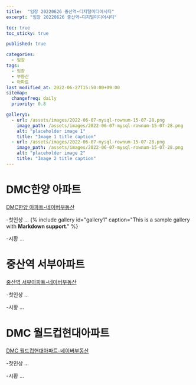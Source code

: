 ```yaml
---
title:  "임장 20220626 중산역~디지털미디어시티"
excerpt: "임장 20220626 중산역~디지털미디어시티"

toc: true
toc_sticky: true

published: true

categories:
  - 임장
tags:
  - 임장
  - 부동산
  - 아파트
last_modified_at: 2022-06-27T15:50:00+09:00
sitemap:
  changefreq: daily
  priority: 0.8

gallery1:
  - url: /assets/images/2022-06-07-mysql-rownum-15-07-28.png
    image_path: /assets/images/2022-06-07-mysql-rownum-15-07-28.png
    alt: "placeholder image 1"
    title: "Image 1 title caption"
  - url: /assets/images/2022-06-07-mysql-rownum-15-07-28.png
    image_path: /assets/images/2022-06-07-mysql-rownum-15-07-28.png
    alt: "placeholder image 2"
    title: "Image 2 title caption"
---
```


# DMC한양 아파트
[DMC한양 아파트-네이버부동산](https://new.land.naver.com/complexes/426?ms=37.576019,126.909251,17&a=APT:ABYG:JGC&b=B1&e=RETAIL)

-첫인상
...
{% include gallery id="gallery1" caption="This is a sample gallery with **Markdown support**." %}


-시황
...

# 중산역 서부아파트
[중산역 서부아파트-네이버부동산](https://new.land.naver.com/complexes/102356?ms=37.5828934,126.913167,18&a=APT:ABYG:JGC&b=B1&e=RETAIL)

-첫인상
...

-시황
...

# DMC 월드컵현대아파트
[DMC 월드컵현대아파트-네이버부동산](https://new.land.naver.com/complexes/3483?ms=37.5761854,126.9046271,18&a=APT:ABYG:JGC&b=B1&e=RETAIL)

-첫인상
...

-시황
...